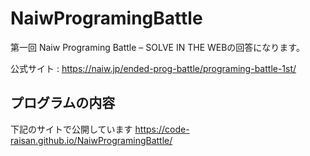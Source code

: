 # NaiwProgramingBattle
第一回 Naiw Programing Battle – SOLVE IN THE WEBの回答になります。

公式サイト : https://naiw.jp/ended-prog-battle/programing-battle-1st/

## プログラムの内容

下記のサイトで公開しています
https://code-raisan.github.io/NaiwProgramingBattle/
